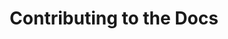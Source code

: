 ---
layout: inner-page-documentation
overview-name: "Scala 3 Documentation"
title: Contributing to the Docs
language: ja
scala3: true
discourse: true
---